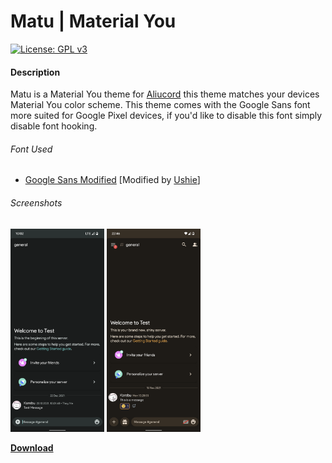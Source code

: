 # Matu | Material You
 [![License: GPL v3](https://img.shields.io/badge/License-GPLv3-blue.svg?style=flat-square)](https://www.gnu.org/licenses/gpl-3.0)

#### Description
Matu is a Material You theme for [Aliucord](https://github.com/Aliucord/Aliucord) this theme matches your devices Material You color scheme. 
This theme comes with the Google Sans font more suited for Google Pixel devices, if you'd like to disable this font simply disable font hooking.

###### Font Used
- [Google Sans Modified](https://raw.githubusercontent.com/Ushie/main/main/Productsansbutbetter.ttf) [Modified by [Ushie](https://github.com/Ushie)]

###### Screenshots
<img src="Img1.png" width="150"/> <img src="Img2.png" width="150"/>

[**Download**](https://github.com/MrSpidercat/Matu/releases/download/Release/matu-dark.json)
